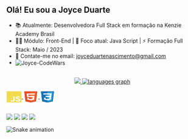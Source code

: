 ## Olá! Eu sou a Joyce Duarte

- 📚 Atualmente: Desenvolvedora Full Stack em formação na Kenzie Academy Brasil
- 👨‍💻 Módulo: Front-End | 🚀 Foco atual: Java Script | ⚡ Formação Full Stack: Maio / 2023
- 🔔 Contate-me no email: joyceduartenascimento@gmail.com
- <img align="center" alt="Joyce-CodeWars" src="https://www.codewars.com/users/JoyceDuarteNascimento/badges/small">

##

<div align="center">
  <a href="https://github.com/JoyceDuarteNascimento">
  <img height="180em" src="https://github-readme-stats.vercel.app/api?username=joyceduartenascimento&show_icons=true&theme=dracula&include_all_commits=true&count_private=true"/>
   <img src="https://github-readme-stats.vercel.app/api/top-langs?locale=en&hide_title=false&layout=compact&card_width=380&langs_count=5&&theme=dracula&hide_border=true&username=joyceduartenascimento" height="100" alt="languages graph"/>
</div>

<div style="display: inline_block"><br>
  <img align="center" alt="Joyce-Js" height="30" width="40" src="https://raw.githubusercontent.com/devicons/devicon/master/icons/javascript/javascript-plain.svg">
  <img align="center" alt="Joyce-HTML" height="30" width="40" src="https://raw.githubusercontent.com/devicons/devicon/master/icons/html5/html5-original.svg">
  <img align="center" alt="Joyce-CSS" height="30" width="40" src="https://raw.githubusercontent.com/devicons/devicon/master/icons/css3/css3-original.svg">
</div>
  
  ##
 
<div> 
  <a href="https://www.instagram.com/joyceduartenascimento/" target="_blank"><img src="https://img.shields.io/badge/-Instagram-%23E4405F?style=for-the-badge&logo=instagram&logoColor=white" target="_blank"></a>
  <a href = "mailto:joyceduartenascimento@gmail.com"><img src="https://img.shields.io/badge/Gmail-D14836?style=for-the-badge&logo=gmail&logoColor=white" target="_blank"></a>
  <a href="https://www.linkedin.com/in/joyceduartenascimento/" target="_blank"><img src="https://img.shields.io/badge/LinkedIn-0077B5?style=for-the-badge&logo=linkedin&logoColor=white" target="_blank"></a>
  <a href="https://www.codewars.com/users/JoyceDuarteNascimento" target="_blank"><img src="https://img.shields.io/badge/Codewars-B1361E?style=for-the-badge&logo=Codewars&logoColor=white" target="_blank"></a>
 
  ![Snake animation](https://github.com/JoyceDuarteNascimento/JoyceDuarteNascimento/blob/output/github-contribution-grid-snake.svg)
 
</div>
